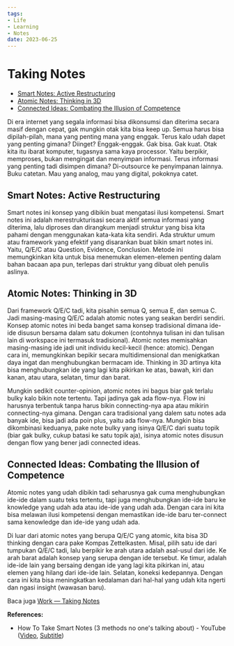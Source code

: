 ```yaml
---
tags:
- Life
- Learning
- Notes
date: 2023-06-25
---
```


# Taking Notes

- [Smart Notes: Active Restructuring](#smart-notes-active-restructuring)
- [Atomic Notes: Thinking in 3D](#atomic-notes-thinking-in-3d)
- [Connected Ideas: Combating the Illusion of Competence](#connected-ideas-combating-the-illusion-of-competence)



Di era internet yang segala informasi bisa dikonsumsi dan diterima secara masif dengan cepat, gak mungkin otak kita bisa keep up. Semua harus bisa dipilah-pilah, mana yang penting mana yang enggak. Terus kalo udah dapet yang penting gimana? Diinget? Enggak-enggak. Gak bisa. Gak kuat. Otak kita itu ibarat komputer, tugasnya sama kaya processor. Yaitu berpikir, memproses, bukan mengingat dan menyimpan informasi. Terus informasi yang penting tadi disimpen dimana? Di-outsource ke penyimpanan lainnya. Buku catetan. Mau yang analog, mau yang digital, pokoknya catet. 



## Smart Notes: Active Restructuring

Smart notes ini konsep yang dibikin buat mengatasi ilusi kompetensi. Smart notes ini adalah merestrukturisasi secara aktif semua informasi yang diterima, lalu diproses dan dirangkum menjadi struktur yang bisa kita pahami dengan menggunakan kata-kata kita sendiri. Ada struktur umum atau framework yang efektif yang disarankan buat bikin smart notes ini. Yaitu, Q/E/C atau Question, Evidence, Conclusion. Metode ini memungkinkan kita untuk bisa menemukan elemen-elemen penting dalam bahan bacaan apa pun, terlepas dari struktur yang dibuat oleh penulis aslinya.



## Atomic Notes: Thinking in 3D

Dari framework Q/E/C tadi, kita pisahin semua Q, semua E, dan semua C. Jadi masing-masing Q/E/C adalah atomic notes yang seakan berdiri sendiri. Konsep atomic notes ini beda banget sama konsep tradisional dimana ide-ide disusun bersama dalam satu dokumen (contohnya tulisan ini dan tulisan lain di workspace ini termasuk tradisional). Atomic notes memisahkan masing-masing ide jadi unit individu kecil-kecil (hence: atomic). Dengan cara ini, memungkinkan bepikir secara multidimensional dan menigkatkan daya ingat dan menghubungkan bermacam ide. Thinking in 3D artinya kita bisa menghubungkan ide yang lagi kita pikirkan ke atas, bawah, kiri dan kanan, atau utara, selatan, timur dan barat.

Mungkin sedikit counter-opinion, atomic notes ini bagus biar gak terlalu bulky kalo bikin note tertentu. Tapi jadinya gak ada flow-nya. Flow ini harusnya terbentuk tanpa harus bikin connecting-nya apa atau mikirin connecting-nya gimana. Dengan cara tradisional yang dalem satu notes ada banyak ide, bisa jadi ada poin plus, yaitu ada flow-nya. Mungkin bisa dikombinasi keduanya, pake note bulky yang isinya Q/E/C dari suatu topik (biar gak bulky, cukup batasi ke satu topik aja), isinya atomic notes disusun dengan flow yang bener jadi connected ideas.



## Connected Ideas: Combating the Illusion of Competence

Atomic notes yang udah dibikin tadi seharusnya gak cuma menghubungkan ide-ide dalam suatu teks tertentu, tapi juga menghubungkan ide-ide baru ke knowledge yang udah ada atau ide-ide yang udah ada. Dengan cara ini kita bisa melawan ilusi kompetensi dengan memastikan ide-ide baru ter-connect sama kenowledge dan ide-ide yang udah ada.

Di luar dari atomic notes yang berupa Q/E/C yang atomic, kita bisa 3D thinking dengan cara pake Kompas Zettelkasten. Misal, pilih satu ide dari tumpukan Q/E/C tadi, lalu berpikir ke arah utara adalah asal-usul dari ide. Ke arah barat adalah konsep yang serupa dengan ide tersebut. Ke timur, adalah ide-ide lain yang bersaing dengan ide yang lagi kita pikirkan ini, atau elemen yang hilang dari ide-ide lain. Selatan, koneksi kedepannya. Dengan cara ini kita bisa meningkatkan kedalaman dari hal-hal yang udah kita ngerti dan ngasi insight (wawasan baru).



Baca juga [Work — Taking Notes](/Work/Work%20—%20Taking%20Notes.md)



**References:**

- How To Take Smart Notes (3 methods no one&#39;s talking about) - YouTube ([Video](https://www.youtube.com/watch?v=5O46Rqh5zHE), [Subtitle](_media/How%20To%20Take%20Smart%20Notes%20(3%20methods%20no%20one's%20talking%20about).srt.md))